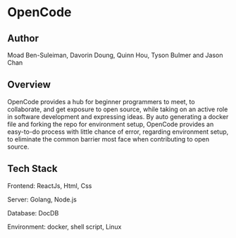 # OpenCode
## Author
Moad Ben-Suleiman, Davorin Doung, Quinn Hou, Tyson Bulmer and Jason Chan

## Overview
OpenCode provides a hub for beginner programmers to meet, to collaborate, and get exposure to open source, while taking on an active role in software development and expressing ideas. By auto generating a docker file and forking the repo for environment setup, OpenCode provides an easy-to-do process with little chance of error, regarding environment setup, to eliminate the common barrier most face when contributing to open source.

## Tech Stack
Frontend: ReactJs, Html, Css 

Server: Golang, Node.js 

Database: DocDB 

Environment: docker, shell script, Linux 
